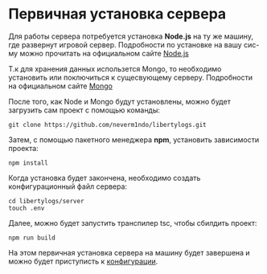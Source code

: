 # Первичная установка сервера

Для работы сервера потребуется установка **Node.js** на ту же машину, где развернут игровой сервер. Подробности по установке на вашу сис-му можно прочитать на официальном сайте [Node.js](https://nodejs.org/)

Т.к для хранения данных использется Mongo, то необходимо установить или поключиться к сущесвующему серверу. Подробности на официальном сайте [Mongo](https://www.mongodb.com/)

После того, как Node и Mongo будут установлены, можно будет загрузить сам проект с помощью команды:
```
git clone https://github.com/neverm1ndo/libertylogs.git
```

Затем, c помощью пакетного менеджера **npm**, установить зависимости проекта:
```
npm install
```

Когда установка будет закончена, необходимо создать конфигурационный файл сервера:

```
cd libertylogs/server
touch .env
```

Далее, можно будет запустить транспилер tsc, чтобы сбилдить проект:
```
npm run build
```
На этом первичная установка сервера на машину будет завершена и можно будет приступисть к [конфигурации]().

